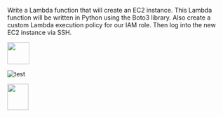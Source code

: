 Write a Lambda function that will create an EC2 instance. This Lambda function will be written in Python using the Boto3 library. Also create a custom Lambda execution policy for our IAM role. Then log into the new EC2 instance via SSH.

<img src="aws1.jpeg.jpg" width="50" height="50">


![test](https://github.com/favicon.ico)

<img src="https://github.com/favicon.ico" width="48" height="60">
